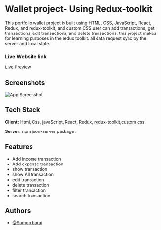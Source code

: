# Wallet project- Using Redux-toolkit

This portfolio wallet project is built using HTML, CSS, JavaScript, React, Redux, and redux-toolkit, and custom CSS.user can add transactions, get transactions, edit transactions, and delete transactions. this project makes for learning purposes in the redux toolkit. all data request sync by the server and local state.

### Live Website link

[Live Preview](https://walletproject.netlify.app/)

## Screenshots

![App Screenshot](https://i.ibb.co/3RSDX55/wallet-project.png)

## Tech Stack

**Client:** Html, Css, javaScript, React, Redux, redux-toolkit,custom css

**Server:** npm json-server package .

## Features

- Add income transaction
- Add expense transaction
- show transaction
- show All transaction
- edit transaction
- delete transaction
- filter transaction
- search transaction

## Authors

- [@Sumon barai](https://www.linkedin.com/in/sumonbarai/)
